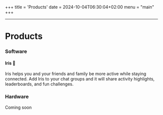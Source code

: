 +++
title = 'Products'
date = 2024-10-04T06:30:04+02:00
menu = "main"
+++

---

# Products

### Software

#### Iris 🚧
Iris helps you and your friends and family be more active while staying connected. Add Iris to your chat groups and it will share activity highlights, leaderboards, and fun challenges.

### Hardware
Coming soon